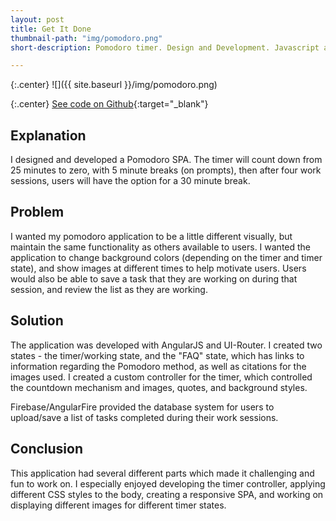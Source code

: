```yaml
---
layout: post
title: Get It Done
thumbnail-path: "img/pomodoro.png" 
short-description: Pomodoro timer. Design and Development. Javascript and AngularJS with Firebase/AngularFire

---
```


{:.center}
![]({{ site.baseurl }}/img/pomodoro.png)

{:.center}
[See code on Github](https://github.com/saraguittarclark/pomodoro-app){:target="_blank"}

## Explanation

I designed and developed a Pomodoro SPA. The timer will count down from 25 minutes to zero, with 5 minute breaks (on prompts), then after four work sessions, users will have the option for a 30 minute break.

## Problem

I wanted my pomodoro application to be a little different visually, but maintain the same functionality as others available to users. I wanted the application to change background colors (depending on the timer and timer state), and show images at different times to help motivate users. Users would also be able to save a task that they are working on during that session, and review the list as they are working.

## Solution

The application was developed with AngularJS and UI-Router. I created two states - the timer/working state, and the "FAQ" state, which has links to information regarding the Pomodoro method, as well as citations for the images used. I created a custom controller for the timer, which controlled the countdown mechanism and images, quotes, and background styles. 

Firebase/AngularFire provided the database system for users to upload/save a list of tasks completed during their work sessions.

## Conclusion

This application had several different parts which made it challenging and fun to work on. I especially enjoyed developing the timer controller, applying different CSS styles to the body, creating a responsive SPA, and working on displaying different images for different timer states.
